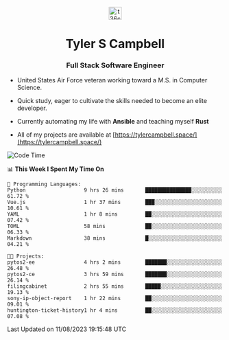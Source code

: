 <p align="center">
<a href="https://www.linkedin.com/in/t36campbell" target="blank"><img align="center" src="https://ik.imagekit.io/t36campbell/Portfolio/linkedin.png.original_m8bbGgPh6.png" alt="t36campbell" height="30" width="30" /></a>
</p>
<h1 align="center">Tyler S Campbell</h1>
<h3 align="center">Full Stack Software Engineer</h3>

* United States Air Force veteran working toward a M.S. in Computer Science.

* Quick study, eager to cultivate the skills needed to become an elite developer.

* Currently automating my life with **Ansible** and teaching myself **Rust**

* All of my projects are available at [https://tylercampbell.space/](https://tylercampbell.space/)

<!--START_SECTION:waka-->
![Code Time](http://img.shields.io/badge/Code%20Time-2%2C691%20hrs%2033%20mins-blue)

📊 **This Week I Spent My Time On** 

```text
💬 Programming Languages: 
Python                   9 hrs 26 mins       ███████████████░░░░░░░░░░   61.72 % 
Vue.js                   1 hr 37 mins        ███░░░░░░░░░░░░░░░░░░░░░░   10.61 % 
YAML                     1 hr 8 mins         ██░░░░░░░░░░░░░░░░░░░░░░░   07.42 % 
TOML                     58 mins             ██░░░░░░░░░░░░░░░░░░░░░░░   06.33 % 
Markdown                 38 mins             █░░░░░░░░░░░░░░░░░░░░░░░░   04.21 % 

🐱‍💻 Projects: 
pytos2-ee                4 hrs 2 mins        ███████░░░░░░░░░░░░░░░░░░   26.48 % 
pytos2-ce                3 hrs 59 mins       ███████░░░░░░░░░░░░░░░░░░   26.14 % 
filingcabinet            2 hrs 55 mins       █████░░░░░░░░░░░░░░░░░░░░   19.13 % 
sony-ip-object-report    1 hr 22 mins        ██░░░░░░░░░░░░░░░░░░░░░░░   09.01 % 
huntington-ticket-history1 hr 4 mins         ██░░░░░░░░░░░░░░░░░░░░░░░   07.08 % 
```


 Last Updated on 11/08/2023 19:15:48 UTC
<!--END_SECTION:waka-->
